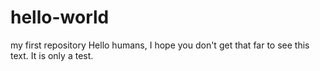 # hello-world
my first repository
Hello humans, I hope you don't get that far to see this text. It is only a test.
